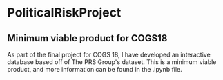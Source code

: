 # PoliticalRiskProject
## Minimum viable product for COGS18

As part of the final project for COGS 18, I have developed an interactive database based off of The PRS Group's dataset. 
This is a minimum viable product, and more information can be found in the .ipynb file.
